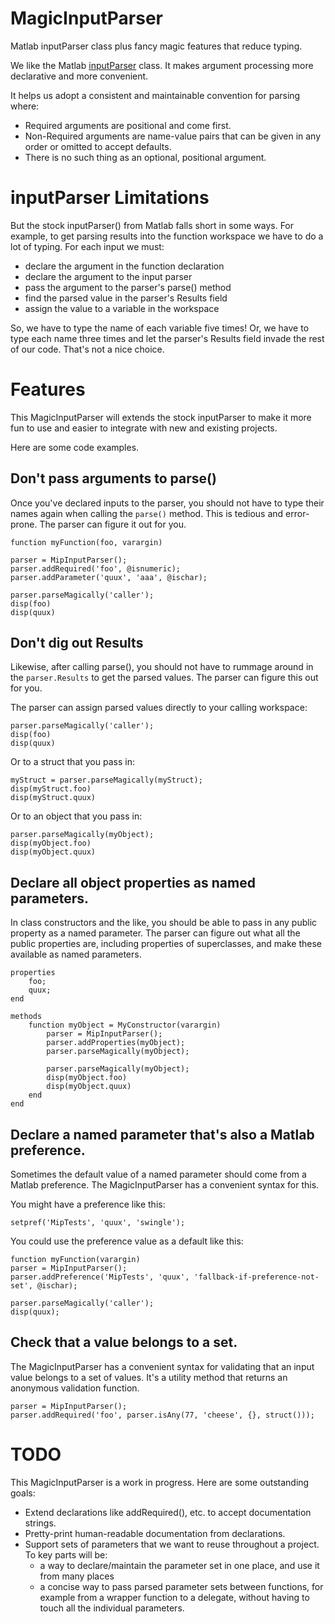 # MagicInputParser
Matlab inputParser class plus fancy magic features that reduce typing.

We like the Matlab [inputParser](http://www.mathworks.com/help/matlab/ref/inputparser-class.html) class.  It makes argument processing more declarative and more convenient.

It helps us adopt a consistent and maintainable convention for parsing where:
 - Required arguments are positional and come first.
 - Non-Required arguments are name-value pairs that can be given in any order or omitted to accept defaults.
 - There is no such thing as an optional, positional argument.
 
# inputParser Limitations
But the stock inputParser() from Matlab falls short in some ways. For example, to get parsing results into the function workspace we have to do a lot of typing.  For each input we must:
 - declare the argument in the function declaration
 - declare the argument to the input parser
 - pass the argument to the parser's parse() method
 - find the parsed value in the parser's Results field
 - assign the value to a variable in the workspace

So, we have to type the name of each variable five times!  Or, we have to type each name three times and let the parser's Results field invade the rest of our code. That's not a nice choice.

# Features
This MagicInputParser will extends the stock inputParser to make it more fun to use and easier to integrate with new and existing projects.

Here are some code examples.

## Don't pass arguments to parse()
Once you've declared inputs to the parser, you should not have to type their names again when calling the `parse()` method.  This is tedious and error-prone.  The parser can figure it out for you. 

```
function myFunction(foo, varargin)

parser = MipInputParser();
parser.addRequired('foo', @isnumeric);
parser.addParameter('quux', 'aaa', @ischar);

parser.parseMagically('caller');
disp(foo)
disp(quux)
```

## Don't dig out Results
Likewise, after calling parse(), you should not have to rummage around in the `parser.Results` to get the parsed values.  The parser can figure this out for you.

The parser can assign parsed values directly to your calling workspace:
```
parser.parseMagically('caller');
disp(foo)
disp(quux)
```

Or to a struct that you pass in:
```
myStruct = parser.parseMagically(myStruct);
disp(myStruct.foo)
disp(myStruct.quux)
```

Or to an object that you pass in:
```
parser.parseMagically(myObject);
disp(myObject.foo)
disp(myObject.quux)
```

## Declare all object properties as named parameters.
In class constructors and the like, you should be able to pass in any public property as a named parameter.  The parser can figure out what all the public properties are, including properties of superclasses, and make these available as named parameters.

```
properties
    foo;
    quux;
end

methods
    function myObject = MyConstructor(varargin)
        parser = MipInputParser();
        parser.addProperties(myObject);
        parser.parseMagically(myObject);

        parser.parseMagically(myObject);
        disp(myObject.foo)
        disp(myObject.quux)
    end
end
```

## Declare a named parameter that's also a Matlab preference.
Sometimes the default value of a named parameter should come from a Matlab preference.  The MagicInputParser has a convenient syntax for this.

You might have a preference like this:
```
setpref('MipTests', 'quux', 'swingle');
```

You could use the preference value as a default like this:
```
function myFunction(varargin)
parser = MipInputParser();
parser.addPreference('MipTests', 'quux', 'fallback-if-preference-not-set', @ischar);

parser.parseMagically('caller');
disp(quux);
```

## Check that a value belongs to a set.
The MagicInputParser has a convenient syntax for validating that an input value belongs to a set of values.  It's a utility method that returns an anonymous validation function.

```
parser = MipInputParser();
parser.addRequired('foo', parser.isAny(77, 'cheese', {}, struct()));
```


# TODO
This MagicInputParser is a work in progress.  Here are some outstanding goals:
- Extend declarations like addRequired(), etc. to accept documentation strings.
- Pretty-print human-readable documentation from declarations.
- Support sets of parameters that we want to reuse throughout a project.  To key parts will be:
   - a way to declare/maintain the parameter set in one place, and use it from many places
   - a concise way to pass parsed parameter sets between functions, for example from a wrapper function to a delegate, without having to touch all the individual parameters.
